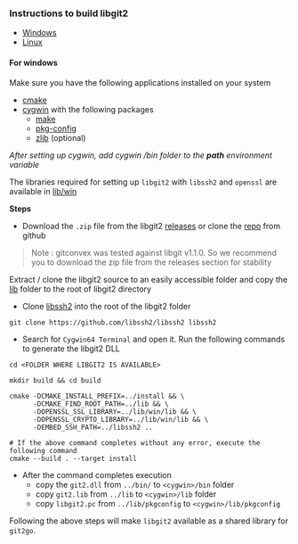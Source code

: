 ### Instructions to build libgit2

- [Windows](#for-windows)
- [Linux](#for-linux)

#### For windows

Make sure you have the following applications installed on your system

- [cmake](https://cmake.org/download/)
- [cygwin](https://www.cygwin.com/) with the following packages
    - [make](https://cygwin.com/packages/summary/make.html)
    - [pkg-config](https://cygwin.com/packages/summary/pkg-config.html)
    - [zlib](https://cygwin.com/packages/summary/zlib.html) (optional)

_After setting up cygwin, add cygwin /bin folder to the **path** environment variable_

The libraries required for setting up `libgit2` with `libssh2` and `openssl` are available in [lib/win](lib/win)

**Steps**

- Download the `.zip` file from the libgit2 [releases](https://github.com/libgit2/libgit2/releases/tag/v1.1.0) or clone
  the [repo](https://github.com/libgit2/libgit2) from github

> Note : gitconvex was tested against libgit v1.1.0. So we recommend you to download the zip file from the releases section for stability

Extract / clone the libgit2 source to an easily accessible folder and copy the [lib](lib) folder to the root of libgit2
directory

- Clone [libssh2](https://github.com/libssh2/libssh2) into the root of the libgit2 folder

```shell
git clone https://github.com/libssh2/libssh2 libssh2
```

- Search for `Cygwin64 Terminal` and open it. Run the following commands to generate the libgit2 DLL

```shell
cd <FOLDER WHERE LIBGIT2 IS AVAILABLE>

mkdir build && cd build

cmake -DCMAKE_INSTALL_PREFIX=../install && \
      -DCMAKE_FIND_ROOT_PATH=../lib && \
      -DOPENSSL_SSL_LIBRARY=../lib/win/lib && \
      -DOPENSSL_CRYPTO_LIBRARY=../lib/win/lib && \
      -DEMBED_SSH_PATH=../libssh2 ..

# If the above command completes without any error, execute the following command      
cmake --build . --target install
```

- After the command completes execution
    - copy the `git2.dll` from `../bin/` to `<cygwin>/bin` folder
    - copy `git2.lib` from `../lib` to `<cygwin>/lib` folder
    - copy `libgit2.pc` from `../lib/pkgconfig` to `<cygwin>/lib/pkgconfig`

Following the above steps will make `libgit2` available as a shared library for `git2go`.